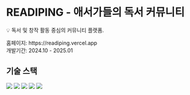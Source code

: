 # READIPING - 애서가들의 독서 커뮤니티

<p>💡 독서 및 창작 활동 중심의 커뮤니티 플랫폼.</p>
<p>
홈페이지: https://readiping.vercel.app<br>
개발기간: 2024.10 - 2025.01<br>
</p>




## 기술 스택

<p>
  <img src="https://img.shields.io/badge/Next-black?style=for-the-badge&logo=next.js&logoColor=white">
  <img src="https://img.shields.io/badge/bootstrap-%238511FA.svg?style=for-the-badge&logo=bootstrap&logoColor=white">
  <img src="https://img.shields.io/badge/MongoDB-%234ea94b.svg?style=for-the-badge&logo=mongodb&logoColor=white">
  <img src="https://img.shields.io/badge/JWT-black?style=for-the-badge&logo=JSON%20web%20tokens">
  <img src="https://img.shields.io/badge/vercel-%23000000.svg?style=for-the-badge&logo=vercel&logoColor=white">
</p>
